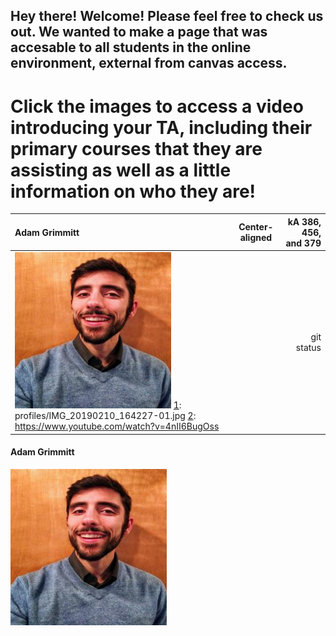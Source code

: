 ## Hey there! Welcome! Please feel free to check us out. We wanted to make a page that was accesable to all students in the online environment, external from canvas access.

# Click the images to access a video introducing your TA, including their primary courses that they are assisting as well as a little information on who they are! 


| Adam Grimmitt | Center-aligned | kA 386, 456, and 379 |
| :---         |     :---:      |          ---: |
| [![Youtube][1]][2] [1]:  profiles/IMG_20190210_164227-01.jpg [2]:  https://www.youtube.com/watch?v=4nII6BugOss | | git status    |



#### Adam Grimmitt

[![Youtube][1]][2]

[1]:  profiles/IMG_20190210_164227-01.jpg
[2]:  https://www.youtube.com/watch?v=4nII6BugOss"   
